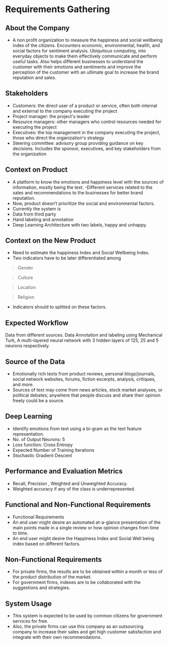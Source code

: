 
# Requirements Gathering

## About the Company

- A non profit organization to measure the happiness and social wellbeing index of the citizens.
Encounters economic, environmental, health, and social factors for sentiment analysis.
Ubiquitous computing, into everyday objects to make them effectively communicate and perform useful tasks.
Also helps different businesses to understand the customer with their emotions and sentiments and improve the perception of the customer with an ultimate goal to increase the brand reputation and sales. 

## Stakeholders
- Customers: the direct user of a product or service, often both internal and external to the company executing the project
- Project manager: the project's leader
- Resource managers: other managers who control resources needed for executing the project
- Executives: the top management in the company executing the project, those who direct the organization's strategy
- Steering committee: advisory group providing guidance on key decisions. Includes the sponsor, executives, and key stakeholders from the organization

## Context on Product
- A platform to know the emotions and happiness level with the sources of information, mostly being the text.
-Different services related to the sales and recommendations to the businesses for better brand reputation.
- Now, product doesn’t prioritize the social and environmental factors.
- Currently the system is
 - Data from third party
 - Hand labeling and annotation
 - Deep Learning Architecture with two labels, happy and unhappy. 


## Context on the New Product
- Need to estimate the happiness Index and Social Wellbeing Index.
- Two indicators have to be later differentiated among
> Gender


> Culture

> Location

> Religion


- Indicators should to splitted on these factors.

## Expected Workflow

Data  from different sources.
Data Annotation and labeling using Mechanical Turk,
A multi-layered neural network with 3 hidden layers of 125, 25 and 5 neurons respectively.



## Source of the Data
- Emotionally rich texts from  product reviews, personal blogs/journals, social network websites, forums, fiction excerpts, analysis, critiques, and more.
- Sources of text may come from news articles, stock market analyses, or political debates; anywhere that people discuss and share their opinion freely could be a source.

## Deep Learning
- Identify emotions from text using a bi-gram as the text feature representation. 
- No. of Output Neurons: 5
- Loss function: Cross Entropy
- Expected Number of Training Iterations
- Stochastic Gradient Descent

## Performance and Evaluation Metrics
- Recall, Precision , Weighted and Unweighted Accuracy.
- Weighted accuracy if any of the class is underrepresented.

## Functional and Non-Functional Requirements
- Functional Requirements
- An end user might desire an automated at-a-glance presentation of the main points made in a single review or how opinion changes from time to time.
- An end user might desire the Happiness Index and Social Well being index based on different factors.

## Non-Functional Requirements
- For private firms, the results are to be obtained within a month or less of the product distribution of the market.
- For government firms, indexes are to be collaborated with the suggestions and strategies.


## System Usage
- This system is expected to be used by common citizens for government services for free.
- Also, the private firms can use this company as an outsourcing company to increase their sales and get high customer satisfaction and integrate with their own recommendations.




